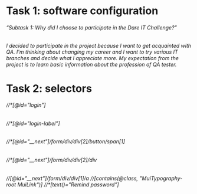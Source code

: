 

# Task 1: software configuration
###### “Subtask 1: Why did I choose to participate in the Dare IT Challenge?”
###### I decided to participate in the project because I want to get acquainted with QA. I'm thinking about changing my career and I want to try various IT branches and decide what I appreciate more. My expectation from the project is to learn basic information about the profession of QA tester.


# Task 2: selectors
###### //*[@id="login"] 
######  //*[@id="login-label"]  
###### //*[@id="__next"]/form/div/div[2]/button/span[1] 
###### //*[@id="__next"]/form/div/div[2]/div 
###### //*[@id="__next"]/form/div/div[1]/a    //*[contains(@class, "MuiTypography-root MuiLink")]  //*[text()="Remind password"]